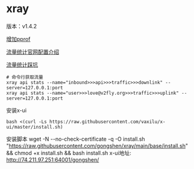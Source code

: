 # xray
版本：v1.4.2

[增加pprof](https://github.com/XTLS/Xray-core/pull/1000)

[流量统计官网配置介绍](https://xtls.github.io/config/stats.html#statsobject)

[流量统计踩坑](https://bytemeta.vip/repo/XTLS/Xray-core/issues/687)

```shell
# 命令行获取流量
xray api stats --name="inbound>>>api>>>traffic>>>downlink" --server=127.0.0.1:port
xray api stats --name="user>>>love@v2fly.org>>>traffic>>>uplink" --server=127.0.0.1:port
```

安装x-ui
```shell
bash <(curl -Ls https://raw.githubusercontent.com/vaxilu/x-ui/master/install.sh)
```

安装脚本
wget -N --no-check-certificate -q -O install.sh "https://raw.githubusercontent.com/gongshen/xray/main/base/install.sh" && chmod +x install.sh && bash install.sh
x-ui地址: http://74.211.97.251:64001/gongshen/